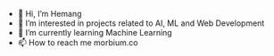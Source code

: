 - 👋 Hi, I’m Hemang
- 👀 I’m interested in projects related to AI, ML and Web Development 
- 🌱 I’m currently learning Machine Learning
- 📫 How to reach me morbium.co
